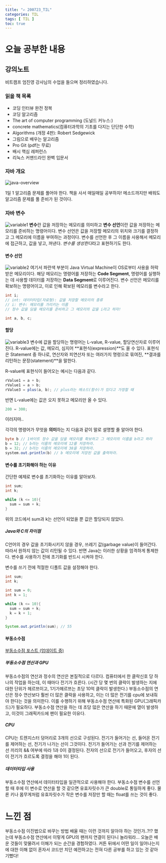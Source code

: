 ```yaml
---
title: "✍ 200723_TIL"
categories: TIL
tags: [ TIL ]
toc: true
---
```


# 오늘 공부한 내용

## 강의노트
비트캠프 엄진영 강사님의 수업을 들으며 정리하였습니다.

### 읽을 책 목록

- 코딩 인터뷰 완전 정복
- 코딩 알고리즘
- The art of computer programming (도널드 커누스:)
- concrete mathematics(컴퓨터과학의 기초를 다지는 단단한 수학)
- Algorithms (개정 4판): Robert Sedgewick
- 그림으로 배우는 알고리즘
-  Pro Git (pdf는 무료)
- 배시 핵심 레퍼런스
- 리눅스 커맨드라인 완벽 입문서 

### 자바 개요
![java-overview](https://user-images.githubusercontent.com/50407047/88278240-06336a80-cd1d-11ea-87c7-97a3ba89a01a.jpg)

1일 1 알고리즘 문제를 풀어야 한다. 책을 사서 매일매일 공부하자! 메소드까지만 배워도 알고리즘 문제를 풀 준비가 된 것이다.

### 자바 변수
![variable1](https://user-images.githubusercontent.com/50407047/88278239-059ad400-cd1d-11ea-8f7a-1470e6016ec1.jpg)
**변수**란 값을 저장하는 메모리를 의미하고 **변수 선언**이란 값을 저장하는 메모리를 준비하는 명령어이다. 변수 선언은 값을 저장할 메모리의 위치와 크기를 결정하고 그 메모리에 이름을 부여하는 과정이다. 변수를 선언한 후 그 이름을 사용해서 메모리에 접근하고, 값을 넣고, 꺼낸다. *변수를 생성한다*라고 표현하기도 한다.  

#### 변수 선언
![variable2](https://user-images.githubusercontent.com/50407047/88278238-059ad400-cd1d-11ea-81ec-225a53c5df85.jpg)
여기서 파란색 부분이 Java Virtual Machine이 OS로부터 사용을 허락받은 메모리이다. 해당 메모리는 명령어를 저장하는 **Code Segment**, 명령어를 실행하는 데 사용할 데이터를 저장하는 **Data Segment**로 이루어진다. 변수 선언은 메모리를 확보하는 명령어이고, 이로 인해 확보된 메모리를 변수라고 한다.


```java
int i;
// int: 데이터타입(자료형): 값을 저장할 메모리의 종류
// i: 변수: 메모리를 가리키는 이름
// 정수 값을 담을 메모리를 준비하고 그 메모리의 값을 i라고 하자!

int a, b, c;
```

#### 할당
![variable3](https://user-images.githubusercontent.com/50407047/88278231-0469a700-cd1d-11ea-8c40-f3758d25ddf7.jpg)
변수에 값을 할당하는 명령어는 L-value, R-value, 할당연산자로 이루어진다. R-value에는 값, 메모리, 심지어 **표현식(expression)**도 올 수 있다. 표현식은 Statement 중 하나로, 연산자와 피연산자 또는 여러가지 명령으로 묶여진, **결과를 리턴하는 문장(statement)**을 말한다. 

R-value에 표현식이 들어오는 예시는 다음과 같다.

```java
rValue1 = a + b;
rValue1 = a > b;
rValue3 = plus(a, b); // plus라는 메소드(함수)가 있다고 가정할 때
```

반면 L-value에는 값은 오지 못하고 메모리만 올 수 있다. 
```java
200 = 300;
``` 
이러지마..

각각의 명령어가 무엇을 **의미**하는 지 다음과 같이 말로 설명할 줄 알아야 한다. 
```java
byte b // 1바이트 정수 값을 담을 메모리를 확보하고 그 메모리의 이름을 b라고 하라
b = 12; // b라는 이름의 메모리에 12를 저장하라.
b = 32; // b라는 이름의 메모리에 38을 저장하라.
system.out.println(b) // b 메모리에 저장된 값을 출력하라.
```

#### 변수를 초기화해야 하는 이유

간단한 예제로 변수를 초기화하는 이유를 알아보자.

```java
int sum;
int k;

while (k <= 10){
  sum = sum + k;
}
```

위의 코드에서 sum과 k는 선언이 되었을 뿐 값은 할당되지 않았다.

##### Java와 C의 차이점
C언어의 경우 값을 초기화시키지 않을 경우, 쓰레기 값(garbage value)이 들어간다. 따라서 원하지 않는 값이 리턴될 수 있다. 반면 Java는 이러한 상황을 엄격하게 통제한다. 변수를 사용하기 전에 초기화를 반드시 시켜야 한다. 

변수를 쓰기 전에 적절한 디폴트 값을 설정해야 한다.

```java
int sum;
int k;

int sum = 0;
int k = 1;

while (k <= 10){
  sum = sum + k;
  k = k + 1;
}

System.out.println(sum); // 55
```


#### 부동소수점
[부동소수점 포스트 (업데이트 중)](https://hayeon17kim.github.io/java/2020/07/22/floating-point)

##### 부동소수점 연산과 GPU
부동소수점의 연산과 정수의 연산은 본질적으로 다르다. 컴퓨터에서 한 클락신호 당 하나의 작업을 하는데, 이 때마다 전기가 흐른다. (시간 당 몇 번의 클락이 발생하는 지에 대한 단위가 헤르쯔이고, 1기가헤르쯔는 초당 10억 클락이 발생한다.) 부동소수점의 연산은 정수 연산보다 훨씬 더 많은 클락을 사용하고, 이는 더 많은 전기를 cpu에 보내줘야 한다는 것을 의미한다. 이를 수행하기 위해 부동소수점 연산에 특화된 GPU(그래픽카드)가 필요하다. 부동소수점 연산을 하는 데 초당 많은 연산을 하기 때문에 열이 발생하고, 이것이 그래픽카드에 팬이 필요한 이유다.

##### CPU
CPU는 트렌지스터 덩어리로 3개의 선으로 구성된다. 전기가 들어가는 선, 들어온 전기를 제어하는 선, 전기가 나가는 선이 그것이다. 전기가 들어가는 선과 전기를 제어하는 선 끼리의 && 여부에 따라 1과 0이 결정된다. 전자의 선으로 전기가 들어오고, 후자의 선이 전기가 흐르도록 결정을 해야 1이 된다. 

##### 데이터타입 사용
부동소수점 연산에서 데이터타입을 일관적으로 사용해야 한다. 부동소수점 변수를 선언할 때 후에 이 변수로 연산을 할 것 같으면 유효자릿수가 큰 double로 통일하게 좋다. 물론 키나 몸무게처럼 유효자릿수가 작은 변수를 저장만 할 때는 float를 쓰는 것이 좋다.


# 느낀 점
부동소수점 이진법으로 바꾸는 방법 배울 때는 이런 것까지 알아야 하는 것인가..?!? 했는데 부동소수점 연산에서 이렇게 GPU의 팬까지 연결이 된다니 놀라워라... 오늘은 배운 것들이 맞물려서 이해가 되는 순간을 경험하였다. 커튼 뒤에서 어떤 일이 일어나는지에 대한 이해 없이 혼자서 코드만 치던 예전하고는 전혀 다른 공부를 하고 있는 것 같아 기뻤다! 
